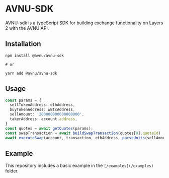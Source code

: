 # AVNU-SDK

AVNU-sdk is a typeScript SDK for building exchange functionality on Layers 2 with the AVNU API.

## Installation

```shell
npm install @avnu/avnu-sdk

# or

yarn add @avnu/avnu-sdk
```

## Usage

```ts
const params = {
  sellTokenAddress: ethAddress,
  buyTokenAddress: wBtcAddress,
  sellAmount: '200000000000000000',
  takerAddress: account.address,
}
const quotes = await getQuotes(params);
const swapTransaction = await buildSwapTransaction(quotes[0].quoteId)
await executeSwap(account, transaction, ethAddress, parseUnits(sellAmount, 18).toString())
```

## Example

This repository includes a basic example in the `[/examples](/examples)` folder.
